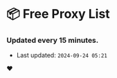 # :package: Free Proxy List
### Updated every 15 minutes.

- Last updated: `2024-09-24 05:21`

:heart:
